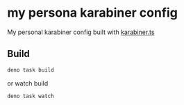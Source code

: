 # my persona karabiner config

My personal karabiner config built with [karabiner.ts](https://github.com/evan-liu/karabiner.ts)

## Build

```bash
deno task build
```

or watch build

```bash
deno task watch
```
